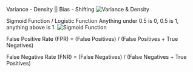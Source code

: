 Variance - Density || Bias - Shifting
![Variance & Density](https://miro.medium.com/max/544/1*Y-yJiR0FzMgchPA-Fm5c1Q.jpeg)

Sigmoid Function / Logistic Function
Anything under 0.5 is 0, 0.5 is 1, anything above is 1.
![Sigmoid Function](https://upload.wikimedia.org/wikipedia/commons/thumb/2/2f/Error_Function.svg/640px-Error_Function.svg.png)

False Positive Rate (FPR) = (False Positives) / (False Positives + True Negatives)

False Negative Rate (FNR) = (False Negatives) / (False Negatives + True Positives)
